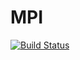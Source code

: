 # MPI

[![Build Status](https://github.com/NegaScout/MPI.jl/actions/workflows/CI.yml/badge.svg?branch=main)](https://github.com/NegaScout/MPI.jl/actions/workflows/CI.yml?query=branch%3Amain)
